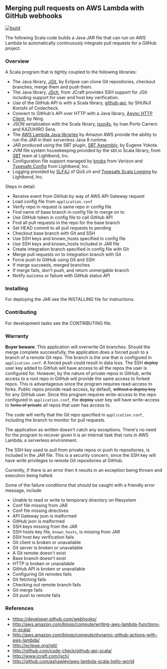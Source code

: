 [JGit]: https://eclipse.org/jgit/
[JSch]: http://www.jcraft.com/jsch/
[github-api]: https://github.com/code-check/github-api-scala
[Async HTTP Client]: https://github.com/AsyncHttpClient/async-http-client
[json4s]: http://json4s.org/
[AWS Lambda Java libraries]: https://github.com/aws/aws-lambda-java-libs
[SBT Assembly]: http://github.com/sbt/sbt-assembly
[SBT]: http://scala-sbt.org
[SLF4J]: https://www.slf4j.org/
[Typesafe Scala Logging]: https://github.com/typesafehub/scala-logging
[knobs]: http://verizon.github.io/knobs/
[Typesafe Config]: https://typesafehub.github.io/config/

## Merging pull requests on AWS Lambda with GitHub webhooks

[![build](https://github.com/ashawley/aws-lambda-github-merge/actions/workflows/build.yml/badge.svg)](https://github.com/ashawley/aws-lambda-github-merge/actions/workflows/build.yml)

The following Scala code builds a Java JAR file that can run on AWS
Lambda to automatically continuously integrate pull requests for a
GitHub project.

### Overview

A Scala program that is tightly coupled to the following libraries:

- The Java library, [JGit], by Eclipse can clone Git repositories,
checkout branches, merge them and push them.
- The Java library, [JSch], from JCraft provides SSH support for JGit
including support for user and host key verification.
- Use of the GitHub API is with a Scala library, [github-api], by SHUNJI
Konishi of Codecheck.
- Connect to GitHub's API over HTTP with a Java library, [Async HTTP
Client], by Ning.
- JSON serialization with the Scala library, [json4s], by Ivan Porto
Carrero and KAZUHIRO Sera.
- The [AWS Lambda Java libraries] by Amazon AWS provide the ability to
run the JAR in their *serverless* Java 8 runtime.
- JAR produced using the SBT plugin, [SBT Assembly], by Eugene Yokota.
- JVM file system housekeeping provided by the sbt.io Scala library,
from [SBT] team at Lightbend, Inc.
- Configuration file support managed by [knobs] from Verizon and
[Typesafe Config] from Lightbend, Inc.
- Logging provided by [SLF4J] of QoS.ch and [Typesafe Scala Logging] by
Lightbend, Inc.

Steps in detail:

- Receive event from GitHub by way of AWS API Gateway request
- Load config file from `application.conf`
- Verify repo in request is same repo in config file
- Find name of base branch in config file to merge on to
- Use GitHub token in config file to call GitHub API
- Find all pull requests in the repo for the base branch
- Set HEAD commit to all pull requests to pending
- Checkout base branch with Git and SSH
- Use SSH keys and known_hosts specified in config file
- Use SSH keys and known_hosts included in JAR file
- Create integration branch specified in config file with Git
- Merge pull requests on to integration branch with Git
- Force push to GitHub using Git and SSH
- If merge succeeds, merged branches
- If merge fails, don't push, and return unmergable branch
- Notify success or failure with GitHub status API

### Installing

For deploying the JAR see the INSTALLING file for instructions.

### Contributing

For development tasks see the CONTRIBUTING file.

### Warranty

**Buyer beware**: This application will overwrite Git branches.
Should the merge complete successfully, the application does a forced
push to a branch of a remote Git repo.  The branch is the one that is
configured in `application.conf`.  A forced push could result in data
loss.  The SSH ~~deploy~~ user key added to GitHub will have access to
all the repos the user is configured for.  However, by the nature of
private repos in GitHub, write access to a root repo in GitHub will
provide the same access to forked repos.  This is advantageous since
the program requires read-access to forks.  Public repos provide
read-access, by default, ~~without a deploy key~~ for any GitHub user.
Since this program requires write-access to the repo configured in
`application.conf`, the ~~deploy~~ user key will have write-access to
~~forks of private~~ all repos that user has access to.

 The code will verify that the Git repo specified in
`application.conf`, including the branch to monitor for pull requests.

The application as written doesn't catch any exceptions.  There's no
need for the program to recover given it is an internal task that runs
in AWS Lambda, a serverless environment.

The SSH key used to pull from private repos or push to repositories,
is included in the JAR file.  This is a security concern, since the
SSH key will have write privileges to remote Git repositories at
GitHub.

Currently, if there is an error then it results in an exception being
thrown and execution being halted.

Some of the failure conditions that should be caught with a friendly
error message, include

- Unable to read or write to temporary directory on filesystem
- Conf file missing from JAR
- Conf file missing directives
- API Gateway json is malformed
- GitHub json is malformed
- SSH keys missing from the JAR
- SSH hosts key file, `known_hosts`, is missing from JAR
- SSH host key verification fails
- Git client is broken or unavailable
- Git server is broken or unavailable
- A Git remote doesn't exist
- Base branch doesn't exist
- HTTP is broken or unavailable
- GitHub API is broken or unavailable
- Configuring Git remotes fails
- Git fetching fails
- Checking out remote branch fails
- Git merge fails
- Git push to remote fails

### References

- https://developer.github.com/webhooks/
- http://aws.amazon.com/blogs/compute/writing-aws-lambda-functions-in-scala/
- http://aws.amazon.com/blogs/compute/dynamic-github-actions-with-aws-lambda/
- http://eclipse.org/jgit/
- http://github.com/code-check/github-api-scala/
- http://www.jcraft.com/jsch/
- http://github.com/ashawley/aws-lambda-scala-hello-world
